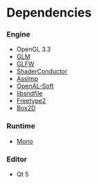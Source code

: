 # Dependencies

### Engine
- OpenGL 3.3
- [GLM](https://github.com/g-truc/glm)
- [GLFW](https://github.com/glfw/glfw)
- [ShaderConductor](https://github.com/microsoft/ShaderConductor)
- [AssImp](https://github.com/assimp/assimp)
- [OpenAL-Soft](https://github.com/kcat/openal-soft)
- [libsndfile](https://github.com/libsndfile/libsndfile)
- [Freetype2](https://freetype.org/)
- [Box2D](https://box2d.org/)

### Runtime
- [Mono](https://github.com/mono/mono)

### Editor
- Qt 5